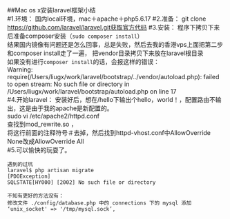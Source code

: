 ##Mac os x安装laravel框架小结<br/>
#1.环境：
	国内local环境，mac＋apache＋php5.6.17
#2.准备：
	git clone https://github.com/laravel/laravel.git获取官方代码
#3.安装：
	程序下拷贝下来后准备composer安装（`sudo composer install`）  
	结果国内镜像有问题还是怎么回事，总是失败，然后去我的香港vps上面把第二步和composer install走了一遍，	把vendor目录拷贝下来放在laravel根目录  
	如果没有进行`composer install`的话，会报这样的错误：  
	Warning: require(/Users/liugx/work/laravel/bootstrap/../vendor/autoload.php): failed to open stream: No such file or directory in /Users/liugx/work/laravel/bootstrap/autoload.php on line 17   
#4.开始laravel：
	安装好后，想在/hello下输出个hello，world！，配置路由不输出，这是由于我的apache是新配置的。  
	sudo vi /etc/apache2/httpd.conf  
	查找到mod_rewrite.so ，  
	将这行前面的注释符号＃去掉，然后找到httpd-vhost.conf中AllowOverride None改成AllowOverride All								
#5.可以愉快的玩耍了。
  
	遇到的过坑  
	laravel$ php artisan migrate  
	[PDOException]  
	SQLSTATE[HY000] [2002] No such file or directory
  
	不知有更好的方法没有：  
	修改文件 ./config/database.php 中的 connections 下的 mysql 添加  
	‘unix_socket' => '/tmp/mysql.sock’,